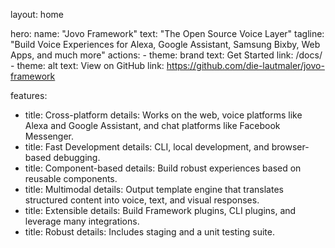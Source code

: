 layout: home

hero:
  name: "Jovo Framework"
  text: "The Open Source Voice Layer"
  tagline: "Build Voice Experiences for Alexa, Google Assistant, Samsung Bixby, Web Apps, and much more"
  actions:
    - theme: brand
      text: Get Started
      link: /docs/
    - theme: alt
      text: View on GitHub
      link: https://github.com/die-lautmaler/jovo-framework

features:
  - title: Cross-platform
    details: Works on the web, voice platforms like Alexa and Google Assistant, and chat platforms like Facebook Messenger.
  - title: Fast Development
    details: CLI, local development, and browser-based debugging.
  - title: Component-based
    details: Build robust experiences based on reusable components.
  - title: Multimodal
    details: Output template engine that translates structured content into voice, text, and visual responses.
  - title: Extensible
    details: Build Framework plugins, CLI plugins, and leverage many integrations.
  - title: Robust
    details: Includes staging and a unit testing suite.
